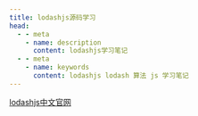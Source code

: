 ```yaml
---
title: lodashjs源码学习
head:
  - - meta
    - name: description
      content: lodashjs学习笔记
  - - meta
    - name: keywords
      content: lodashjs lodash 算法 js 学习笔记
---
```


[lodashjs中文官网](https://www.lodashjs.com/)
